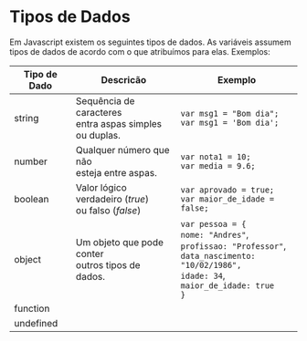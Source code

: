 # Tipos de Dados

Em Javascript existem os seguintes tipos de dados. As variáveis assumem tipos de dados de acordo com o que atribuímos para elas. Exemplos:

| **Tipo de Dado** | **Descricão** | **Exemplo**
| ----- | ------ | ------ |
| string | Sequência de caracteres <br> entra aspas simples ou duplas. | `var msg1 = "Bom dia";`<br> `var msg1 = 'Bom dia';`
| number | Qualquer número que não<br>esteja entre aspas. | `var nota1 = 10;`<br>`var media = 9.6;`
| boolean | Valor lógico verdadeiro (*true*)<br> ou falso (*false*) | `var aprovado = true;`<br>`var maior_de_idade = false;`
| object | Um objeto que pode conter<br>outros tipos de dados. | `var pessoa = {`<br>`nome: "Andres"`,<br>`profissao: "Professor"`,<br>`data_nascimento: "10/02/1986",`<br>`idade: 34`,<br>`maior_de_idade: true`<br>`}`
| function |
| undefined | 
